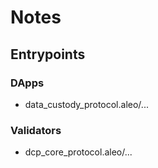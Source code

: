 
# Notes

## Entrypoints

### DApps

- data_custody_protocol.aleo/...

### Validators

- dcp_core_protocol.aleo/...
